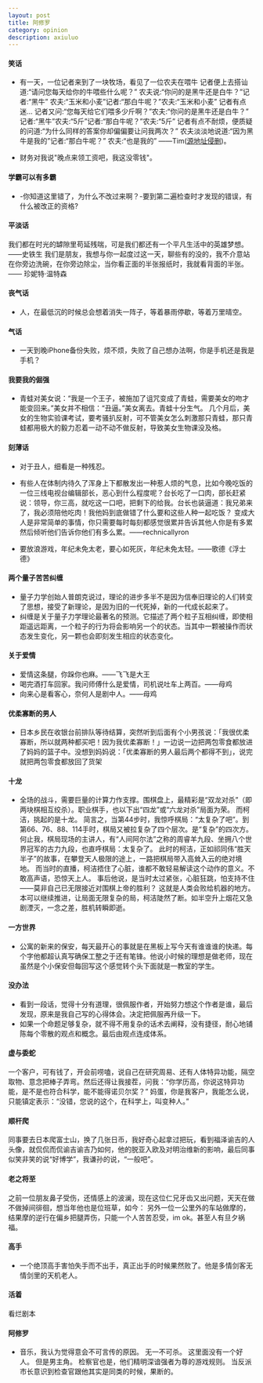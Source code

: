 ```yaml
---
layout: post
title: 阿修罗
category: opinion
description: axiuluo
---
```




#### 笑话

*  有一天，一位记者来到了一块牧场，看见了一位农夫在喂牛
记者便上去搭讪道:“请问您每天给你的牛喂些什么呢？”
农夫说:“你问的是黑牛还是白牛？”记者:“黑牛”
农夫:“玉米和小麦”记者:“那白牛呢？”农夫:“玉米和小麦”
记者有点迷...
记者又问:“您每天给它们喂多少斤啊？”农夫:“你问的是黑牛还是白牛？”
记者:“黑牛”农夫:“5斤”记者:“那白牛呢？”农夫:“5斤”
记者有点不耐烦，便质疑的问道:“为什么同样的答案你却偏偏要让问我两次？”
农夫淡淡地说道:“因为黑牛是我的”记者:“那白牛呢？”
农夫:“也是我的”
——Tim([源地址侵删][1])。

* 财务对我说"晚点来领工资吧，我这没零钱"。

#### 学霸可以有多霸

* -你知道这里错了，为什么不改过来啊？-要到第二遍检查时才发现的错误，有什么被改正的资格?


#### 平淡话

我们都在时光的罅隙里苟延残喘，可是我们都还有一个平凡生活中的英雄梦想。——史铁生
我们是朋友，我想与你一起度过这一天，聊些有的没的，我不介意站在你旁边洗碗，在你旁边除尘，当你看正面的半张报纸时，我就看背面的半张。—— 珍妮特·温特森

#### 丧气话

*  人，在最低沉的时候总会想着消失一阵子，等着暴雨停歇，等着万里晴空。

#### 气话

*  一天到晚iPhone备份失败，烦不烦，失败了自己想办法啊，你是手机还是我是手机？

#### 我要我的倔强

*  青蛙对美女说：“我是一个王子，被施加了诅咒变成了青蛙，需要美女的吻才能变回来。”美女并不相信：“丑逼。”美女离去。青蛙十分生气。
几个月后，美女的生物实验课考试，要考骚扒反射，可不管美女怎么刺激那只青蛙，那只青蛙都用极大的毅力忍着一动不动不做反射，导致美女生物课没及格。

#### 刻薄话

*  对于丑人，细看是一种残忍。

*  有些人在体制内待久了浑身上下都散发出一种惹人烦的气息，比如今晚吃饭的一位三线电视台编辑部长，恶心到什么程度呢？台长吃了一口肉，部长赶紧说：领导，你三高，就吃这一口吧，把剩下的给我。台长也装逼道：我兄弟来了，我必须陪他吃肉！我他妈到底做错了什么要和这些人种一起吃饭？
变成大人是非常简单的事情，你只需要每时每刻都感觉很累并告诉其他人你是有多累然后倾听他们告诉你他们有多么累。——rechnicallyron

*  要放浪游戏，年纪未免太老，要心如死灰，年纪未免太轻。——歌德《浮士德》

#### 两个量子苦苦纠缠

*  量子力学创始人普朗克说过，理论的进步多半不是因为信奉旧理论的人们转变了思想，接受了新理论，是因为旧的一代死掉，新的一代成长起来了。
*  纠缠是关于量子力学理论最著名的预测。它描述了两个粒子互相纠缠，即使相距遥远距离，一个粒子的行为将会影响另一个的状态。当其中一颗被操作而状态发生变化，另一颗也会即刻发生相应的状态变化。

#### 关于爱情

*  爱情这条腿，你跺你也麻。——飞飞是大王
*  喝完酒打车回家。我问师傅什么是爱情，司机说吐车上两百。——母鸡
*  向来心是看客心，奈何人是剧中人。——母鸡


#### 优柔寡断的男人

*  日本乡民在收银台前排队等待结算，突然听到后面有个小男孩说：「我很优柔寡断，所以就两种都买吧！因为我优柔寡断！」一边说一边把两包零食都放进了妈妈的篮子中。没想到妈妈说：「优柔寡断的男人最后两个都得不到」，说完就把两包零食都放回了货架



#### 十龙

* 全场的战斗，需要巨量的计算力作支撑。围棋盘上，最精彩是“双龙对杀”（即两块棋相互绞杀）。职业棋手，也以下出“四龙”或“六龙对杀”局面为荣。
而柯洁，挑起的是十龙。
简言之，当第44步时，我惊呼棋局：“太复杂了吧”。到第66、76、88、114手时，棋局又被拉复杂了四个层次。是“复杂”的四次方。
何止我，棋局现场的主讲人，有“人间阿尔法”之称的周睿羊九段、坐拥八个世界冠军的古力九段，也直呼棋局：太复杂了。
此时的柯洁，正如祁同伟“胜天半子”的故事，在攀登天人极限的途上，一路把棋局带入高耸入云的绝对境地。
而当时的直播，柯洁捂住了心脏，谁都不敢轻易解读这个动作的意义。不敢高声语，恐惊天上人。
事后他说，是当时太过紧张，心脏狂跳，怕支持不住——莫非自己已无限接近对围棋上帝的胜利？
这就是人类会败给机器的地方。本可以继续推进，让局面无限复杂的局，柯洁陡然了断。如半空升上烟花又急剧湮灭，一念之差，胜机转瞬即逝。

#### 一方世界

* 公寓的新来的保安，每天最开心的事就是在黑板上写今天有谁谁谁的快递。每个字他都超认真写确保工整之于还有笔锋。他说小时候的理想是做老师，现在虽然是个小保安但每回写这个感觉转个头下面就是一教室的学生。 


#### 没办法

* 看到一段话，觉得十分有道理，很佩服作者，开始努力想这个作者是谁，最后发现，原来是我自己写的心得体会。决定把佩服再升级一下。
* 如果一个命题足够复杂，就不得不用复杂的话术去阐释，没有捷径，耐心地铺陈每个零散的观点和概念。最后由观点连成体系。



#### 虚与委蛇

一个客户，可有钱了，开会前唠嗑，说自己在研究周易、还有人体特异功能，隔空取物、意念把棒子弄弯。然后还得让我接茬，问我：“你学历高，你说这特异功能，是不是也符合科学，能不能得诺贝尔奖？” 妈蛋，你是我客户，我能怎么说，只能镇定表示：“没错，您说的这个，在科学上，叫变种人。”


#### 顺杆爬

同事要去日本爬富士山，换了几张日币，我好奇心起拿过把玩，看到福泽谕吉的人头像，就侃侃而侃谕吉谕吉乃如何，他的脱亚入欧及对明治维新的影响，最后同事似笑非笑的说“好博学”，我谦孙的说，“一般吧”。


#### 老之将至
之前一位朋友鼻子受伤，还情感上的波澜，现在这位仁兄牙齿又出问题，天天在做不做掉间徘徊，想当年他也是位班草，如今：
另外一位一公里外的车站做摩的，结果摩的逆行在偏乡把腿弄伤，只能一个人苦苦忍受，im ok。甚至人有旦夕祸福。

#### 高手

* 一个绝顶高手害怕失手而不出手，真正出手的时候果然败了。他是多情剑客无情剑里的天机老人。

#### 活着

看烂剧本

#### 阿修罗

* 音乐，我认为觉得意会不可言传的原因。
无一不可杀。
这里面没有一个好人。
但是男主角。
检察官也是，他们精明深谙强者为尊的游戏规则。
当反派市长意识到检查官跟他其实是同类的时候，果断的。


[1]:    https://www.zhihu.com/question/35146879/answer/185230868


